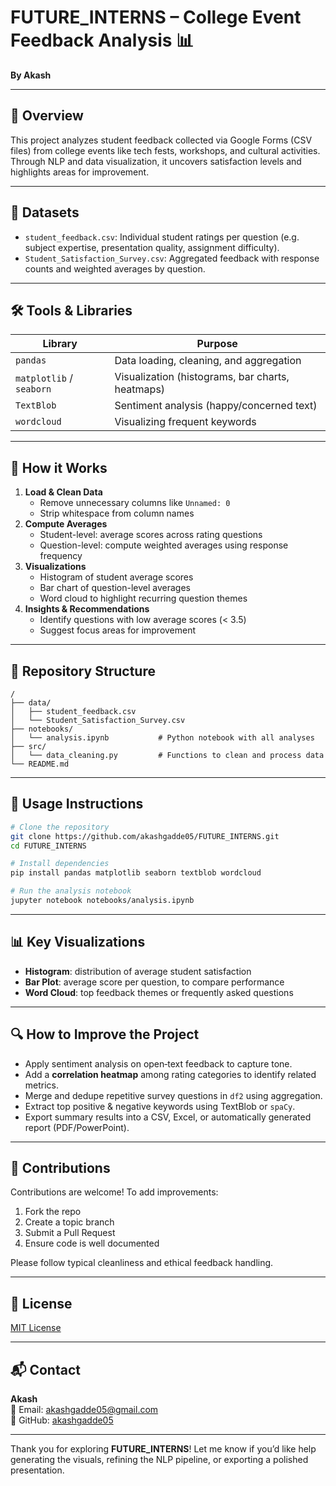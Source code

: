 # FUTURE_INTERNS – College Event Feedback Analysis 📊

**By Akash**

---

## 📌 Overview

This project analyzes student feedback collected via Google Forms (CSV files) from college events like tech fests, workshops, and cultural activities. Through NLP and data visualization, it uncovers satisfaction levels and highlights areas for improvement.

---

## 🧾 Datasets

- `student_feedback.csv`: Individual student ratings per question (e.g. subject expertise, presentation quality, assignment difficulty).
- `Student_Satisfaction_Survey.csv`: Aggregated feedback with response counts and weighted averages by question.

---

## 🛠️ Tools & Libraries

| Library        | Purpose                                      |
|----------------|----------------------------------------------|
| `pandas`       | Data loading, cleaning, and aggregation      |
| `matplotlib` / `seaborn` | Visualization (histograms, bar charts, heatmaps) |
| `TextBlob`     | Sentiment analysis (happy/concerned text)    |
| `wordcloud`    | Visualizing frequent keywords                |

---

## 🚀 How it Works

1. **Load & Clean Data**
   - Remove unnecessary columns like `Unnamed: 0`
   - Strip whitespace from column names
2. **Compute Averages**
   - Student-level: average scores across rating questions
   - Question-level: compute weighted averages using response frequency
3. **Visualizations**
   - Histogram of student average scores
   - Bar chart of question-level averages
   - Word cloud to highlight recurring question themes
4. **Insights & Recommendations**
   - Identify questions with low average scores (< 3.5)
   - Suggest focus areas for improvement

---

## 📂 Repository Structure

```
/
├── data/
│   ├── student_feedback.csv
│   └── Student_Satisfaction_Survey.csv
├── notebooks/
│   └── analysis.ipynb           # Python notebook with all analyses
├── src/
│   └── data_cleaning.py         # Functions to clean and process data
└── README.md
```

---

## 🧪 Usage Instructions

```bash
# Clone the repository
git clone https://github.com/akashgadde05/FUTURE_INTERNS.git
cd FUTURE_INTERNS

# Install dependencies
pip install pandas matplotlib seaborn textblob wordcloud

# Run the analysis notebook
jupyter notebook notebooks/analysis.ipynb
```

---

## 📊 Key Visualizations

- **Histogram**: distribution of average student satisfaction
- **Bar Plot**: average score per question, to compare performance
- **Word Cloud**: top feedback themes or frequently asked questions

---

## 🔍 How to Improve the Project

- Apply sentiment analysis on open‑text feedback to capture tone.
- Add a **correlation heatmap** among rating categories to identify related metrics.
- Merge and dedupe repetitive survey questions in `df2` using aggregation.
- Extract top positive & negative keywords using TextBlob or `spaCy`.
- Export summary results into a CSV, Excel, or automatically generated report (PDF/PowerPoint).

---

## 🤝 Contributions

Contributions are welcome! To add improvements:
1. Fork the repo  
2. Create a topic branch  
3. Submit a Pull Request  
4. Ensure code is well documented

Please follow typical cleanliness and ethical feedback handling.

---

## 📄 License

[MIT License](LICENSE)

---

## 📬 Contact

**Akash**  
📧 Email: [akashgadde05@gmail.com](mailto:akashgadde05@gmail.com)  
🔗 GitHub: [akashgadde05](https://github.com/akashgadde05)

---

Thank you for exploring **FUTURE_INTERNS**! Let me know if you’d like help generating the visuals, refining the NLP pipeline, or exporting a polished presentation.
